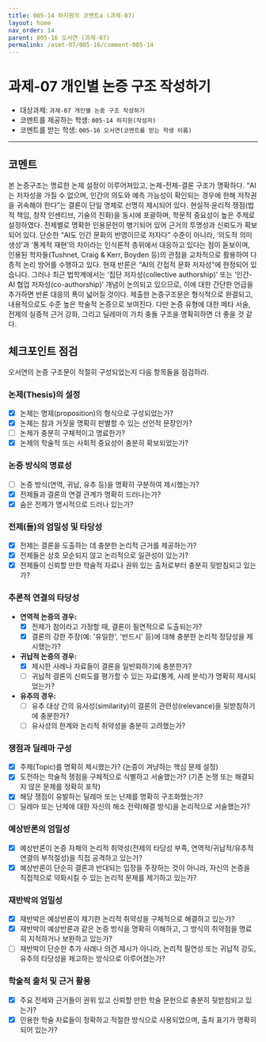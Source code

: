 ```yaml
---
title: 005-14 하지원의 코멘트a (과제-07) 
layout: home
nav_order: 14
parent: 005-16 오서연 (과제-07)
permalink: /asmt-07/005-16/comment-005-14
---
```


# 과제-07 개인별 논증 구조 작성하기

- 대상과제: `과제-07 개인별 논증 구조 작성하기`
- 코멘트를 제공하는 학생: `005-14 하지원(작성자)` 
- 코멘트를 받는 학생: `005-16 오서연(코멘트를 받는 학생 이름)` 

---

## 코멘트

본 논증구조는 명료한 논제 설정이 이루어져있고, 논제-전제-결론 구조가 명확하다. “AI는 저자성을 가질 수 없으며, 인간의 의도와 예측 가능성이 확인되는 경우에 한해 저작권을 귀속해야 한다”는 결론이 단일 명제로 선명히 제시되어 있다. 현실적·윤리적 쟁점(법적 책임, 창작 인센티브, 기술의 진화)을 동시에 포괄하며, 학문적 중요성이 높은 주제로 설정하였다. 전제별로 명확한 인용문헌이 병기되어 있어 근거의 투명성과 신뢰도가 확보되어 있다. 단순한 “AI도 인간 문화의 반영이므로 저자다” 수준이 아니라, ‘의도적 의미 생성’과 ‘통계적 재현’의 차이라는 인식론적 층위에서 대응하고 있다는 점이 돋보이며, 인용된 학자들(Tushnet, Craig & Kerr, Boyden 등)의 관점을 교차적으로 활용하여 다층적 논리 방어를 수행하고 있다. 현재 반론은 “AI의 간접적 문화 저자성”에 한정되어 있습니다. 그러나 최근 법학계에서는 ‘집단 저자성(collective authorship)’ 또는 ‘인간-AI 협업 저자성(co-authorship)’ 개념이 논의되고 있으므로, 이에 대한 간단한 언급을 추가하면 반론 대응의 폭이 넓어질 것이다. 제출한 논증구조문은 형식적으로 완결되고, 내용적으로도 수준 높은 학술적 논증으로 보여진다. 다만 논증 유형에 대한 메타 서술, 전제의 실증적 근거 강화, 그리고 딜레마의 가치 충돌 구조을 명확히하면 더 좋을 것 같다.

## 체크포인트 점검

오서연의 논증 구조문이 적절히 구성되었는지 다음 항목들을 점검하라.

### **논제(Thesis)의 설정**
- [x] 논제는 명제(proposition)의 형식으로 구성되었는가?
- [x] 논제는 참과 거짓을 명확히 판별할 수 있는 선언적 문장인가?
- [ ] 논제가 충분히 구체적이고 명료한가?
- [x] 논제의 학술적 또는 사회적 중요성이 충분히 확보되었는가?

### **논증 방식의 명료성**
- [ ] 논증 방식(연역, 귀납, 유추 등)을 명확히 구분하여 제시했는가?
- [x] 전제들과 결론의 연결 관계가 명확히 드러나는가?
- [x] 숨은 전제가 명시적으로 드러나 있는가?

### **전제(들)의 엄밀성 및 타당성**
- [x] 전제는 결론을 도출하는 데 충분한 논리적 근거를 제공하는가?
- [x] 전제들은 상호 모순되지 않고 논리적으로 일관성이 있는가?
- [x] 전제들이 신뢰할 만한 학술적 자료나 권위 있는 출처로부터 충분히 뒷받침되고 있는가?

### **추론적 연결의 타당성**
- **연역적 논증의 경우:**
  - [x] 전제가 참이라고 가정할 때, 결론이 필연적으로 도출되는가?
  - [x] 결론의 강한 주장(예: '유일한', '반드시' 등)에 대해 충분한 논리적 정당성을 제시했는가?

- **귀납적 논증의 경우:**
  - [x] 제시한 사례나 자료들이 결론을 일반화하기에 충분한가?
  - [ ] 귀납적 결론의 신뢰도를 평가할 수 있는 자료(통계, 사례 분석)가 명확히 제시되었는가?

- **유추의 경우:**
  - [ ] 유추 대상 간의 유사성(similarity)이 결론의 관련성(relevance)을 뒷받침하기에 충분한가?
  - [ ] 유사성의 한계와 논리적 취약성을 충분히 고려했는가?

### **쟁점과 딜레마 구성**
- [x] 주제(Topic)를 명확히 제시했는가? (논증이 겨냥하는 핵심 문제 설정)
- [x] 도전하는 학술적 쟁점을 구체적으로 식별하고 서술했는가? (기존 논쟁 또는 해결되지 않은 문제를 정확히 포착)
- [x] 해당 쟁점이 유발하는 딜레마 또는 난제를 명확히 구조화했는가?
- [ ] 딜레마 또는 난제에 대한 자신의 해소 전략(해결 방식)을 논리적으로 서술했는가?

### **예상반론의 엄밀성**
- [x] 예상반론이 논증 자체의 논리적 취약성(전제의 타당성 부족, 연역적/귀납적/유추적 연결의 부적절성)을 직접 공격하고 있는가?
- [x] 예상반론이 단순히 결론과 반대되는 입장을 주장하는 것이 아니라, 자신의 논증을 직접적으로 약화시킬 수 있는 논리적 문제를 제기하고 있는가?

### **재반박의 엄밀성**
- [x] 재반박은 예상반론이 제기한 논리적 취약성을 구체적으로 해결하고 있는가?
- [x] 재반박이 예상반론과 같은 논증 방식을 명확히 이해하고, 그 방식의 취약점을 명료히 지적하거나 보완하고 있는가?
- [ ] 재반박이 단순한 추가 사례나 의견 제시가 아니라, 논리적 필연성 또는 귀납적 강도, 유추의 타당성을 제고하는 방식으로 이루어졌는가?

### **학술적 출처 및 근거 활용**
- [x] 주요 전제와 근거들이 권위 있고 신뢰할 만한 학술 문헌으로 충분히 뒷받침되고 있는가?
- [x] 인용한 학술 자료들이 정확하고 적절한 방식으로 사용되었으며, 출처 표기가 명확히 되어 있는가?
